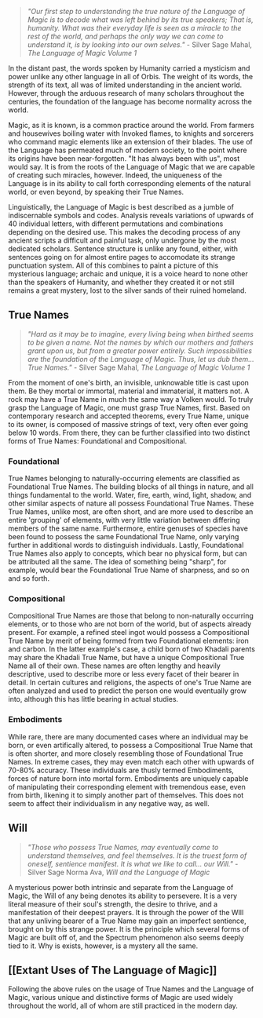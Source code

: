 >*"Our first step to understanding the true nature of the Language of Magic is to decode what was left behind by its true speakers; That is, humanity. What was their everyday life is seen as a miracle to the rest of the world, and perhaps the only way we can come to understand it, is by looking into our own selves."* - Silver Sage Mahal, *The Language of Magic Volume 1*

In the distant past, the words spoken by Humanity carried a mysticism and power unlike any other language in all of Orbis. The weight of its words, the strength of its text, all was of limited understanding in the ancient world. However, through the arduous research of many scholars throughout the centuries, the foundation of the language has become normality across the world.

Magic, as it is known, is a common practice around the world. From farmers and housewives boiling water with Invoked flames, to knights and sorcerers who command magic elements like an extension of their blades. The use of the Language has permeated much of modern society, to the point where its origins have been near-forgotten. "It has always been with us", most would say. It is from the roots of the Language of Magic that we are capable of creating such miracles, however. Indeed, the uniqueness of the Language is in its ability to call forth corresponding elements of the natural world, or even beyond, by speaking their True Names. 

Linguistically, the Language of Magic is best described as a jumble of indiscernable symbols and codes. Analysis reveals variations of upwards of 40 individual letters, with different permutations and combinations depending on the desired use. This makes the decoding process of any ancient scripts a difficult and painful task, only undergone by the most dedicated scholars. Sentence structure is unlike any found, either, with sentences going on for almost entire pages to accomodate its strange punctuation system. All of this combines to paint a picture of this mysterious language; archaic and unique, it is a voice heard to none other than the speakers of Humanity, and whether they created it or not still remains a great mystery, lost to the silver sands of their ruined homeland.

## True Names

>*"Hard as it may be to imagine, every living being when birthed seems to be given a name. Not the names by which our mothers and fathers grant upon us, but from a greater power entirely. Such impossibilities are the foundation of the Language of Magic. Thus, let us dub them... True Names."* - Silver Sage Mahal, *The Language of Magic Volume 1* 

From the moment of one's birth, an invisible, unknowable title is cast upon them. Be they mortal or immortal, material and immaterial, it matters not. A rock may have a True Name in much the same way a Volken would. To truly grasp the Language of Magic, one must grasp True Names, first. Based on contemporary research and accepted theorems, every True Name, unique to its owner, is composed of massive strings of text, very often ever going below 10 words. From there, they can be further classified into two distinct forms of True Names: Foundational and Compositional.

### Foundational

True Names belonging to naturally-occurring elements are classified as Foundational True Names. The building blocks of all things in nature, and all things fundamental to the world. Water, fire, earth, wind, light, shadow, and other similar aspects of nature all possess Foundational True Names. These True Names, unlike most, are often short, and are more used to describe an entire 'grouping' of elements, with very little variation between differing members of the same name. Furthermore, entire genuses of species have been found to possess the same Foundational True Name, only varying further in additional words to distinguish individuals. Lastly, Foundational True Names also apply to concepts, which bear no physical form, but can be attributed all the same. The idea of something being "sharp", for example, would bear the Foundational True Name of sharpness, and so on and so forth. 

### Compositional

Compositional True Names are those that belong to non-naturally occurring elements, or to those who are not born of the world, but of aspects already present. For example, a refined steel ingot would possess a Compositional True Name by merit of being formed from two Foundational elements: iron and carbon. In the latter example's case, a child born of two Khadali parents may share the Khadali True Name, but have a unique Compositional True Name all of their own. These names are often lengthy and heavily descriptive, used to describe more or less every facet of their bearer in detail. In certain cultures and religions, the aspects of one's True Name are often analyzed and used to predict the person one would eventually grow into, although this has little bearing in actual studies. 

### Embodiments

While rare, there are many documented cases where an individual may be born, or even artifically altered, to possess a Compositional True Name that is often shorter, and more closely resembling those of Foundational True Names. In extreme cases, they may even match each other with upwards of 70-80% accuracy. These individuals are thusly termed Embodiments, forces of nature born into mortal form. Embodiments are uniquely capable of manipulating their corresponding element with tremendous ease, even from birth, likening it to simply another part of themselves. This does not seem to affect their individualism in any negative way, as well. 

## Will

>*"Those who possess True Names, may eventually come to understand themselves, and feel themselves. It is the truest form of oneself, sentience manifest. It is what we like to call... our Will."* - Silver Sage Norma Ava, *Will and the Language of Magic*

A mysterious power both intrinsic and separate from the Language of Magic, the Will of any being denotes its ability to persevere. It is a very literal measure of their soul's strength, the desire to thrive, and a manifestation of their deepest prayers. It is through the power of the WIll that any unliving bearer of a True Name may gain an imperfect sentience, brought on by this strange power. It is the principle which several forms of Magic are built off of, and the Spectrum phenomenon also seems deeply tied to it. Why is exists, however, is a mystery all the same.


## [[Extant Uses of The Language of Magic]]

Following the above rules on the usage of True Names and the Language of Magic, various unique and distinctive forms of Magic are used widely throughout the world, all of whom are still practiced in the modern day.